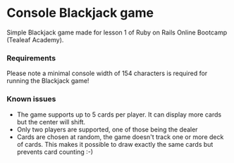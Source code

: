 Console Blackjack game
=================

Simple Blackjack game made for lesson 1 of Ruby on Rails Online Bootcamp (Tealeaf Academy).

### Requirements

Please note a minimal console width of 154 characters is required for running the Blackjack game!

### Known issues

 * The game supports up to 5 cards per player. It can display more cards but the center will shift.
 * Only two players are supported, one of those being the dealer
 * Cards are chosen at random, the game doesn't track one or more deck of cards. This makes it possible to draw exactly the same cards but prevents card counting :-)
 